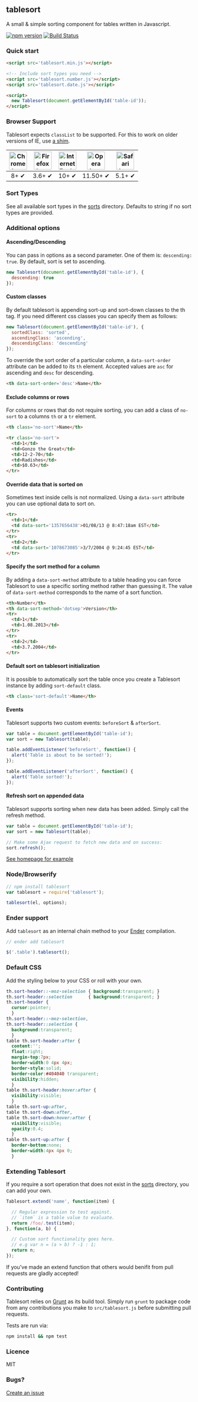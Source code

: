 tablesort
---

A small & simple sorting component for tables written in Javascript.

[![npm version](http://img.shields.io/npm/v/tablesort.svg)](https://npmjs.org/package/tablesort) [![Build Status](https://travis-ci.org/tristen/tablesort.png?Zeqckz55oF1LjKHEqHT7)](https://travis-ci.org/tristen/tablesort)

### Quick start

``` html
<script src='tablesort.min.js'></script>

<!-- Include sort types you need -->
<script src='tablesort.number.js'></script>
<script src='tablesort.date.js'></script>

<script>
  new Tablesort(document.getElementById('table-id'));
</script>
```

### Browser Support

Tablesort expects `classList` to be supported. For this to work on older versions of IE, use [a shim](https://github.com/Modernizr/Modernizr/wiki/HTML5-Cross-Browser-Polyfills#classlist).

| <img src="http://i.imgur.com/dJC1GUv.png" width="48px" height="48px" alt="Chrome logo"> | <img src="http://i.imgur.com/o1m5RcQ.png" width="48px" height="48px" alt="Firefox logo"> | <img src="http://i.imgur.com/8h3iz5H.png" width="48px" height="48px" alt="Internet Explorer logo"> | <img src="http://i.imgur.com/iQV4nmJ.png" width="48px" height="48px" alt="Opera logo"> | <img src="http://i.imgur.com/j3tgNKJ.png" width="48px" height="48px" alt="Safari logo"> |
|:---:|:---:|:---:|:---:|:---:|
| 8+ ✔ | 3.6+ ✔ | 10+ ✔ | 11.50+ ✔ | 5.1+ ✔ |

### Sort Types

See all available sort types in the [sorts](https://github.com/tristen/tablesort/tree/gh-pages/src/sorts/)
directory. Defaults to string if no sort types are provided.

### Additional options

#### Ascending/Descending
You can pass in options as a second parameter. One of them is:
`descending: true`. By default, sort is set to ascending.

``` js
new Tablesort(document.getElementById('table-id'), {
  descending: true
});
```

#### Custom classes
By default tablesort is appending sort-up and sort-down classes to the th
tag. If you need different css classes you can specify them as follows:

``` js
new Tablesort(document.getElementById('table-id'), {
  sortedClass: 'sorted',
  ascendingClass: 'ascending',
  descendingClass: 'descending'
});
```

To override the sort order of a particular column, a `data-sort-order`
attribute can be added to its `th` element. Accepted values are `asc` for
ascending and `desc` for descending.

``` html
<th data-sort-order='desc'>Name</th>
```

#### Exclude columns or rows
For columns or rows that do not require sorting, you can add a class of
`no-sort` to a columns `th` or a `tr` element.
``` html
<th class='no-sort'>Name</th>

<tr class='no-sort'>
  <td>1</td>
  <td>Gonzo the Great</td>
  <td>12-2-70</td>
  <td>Radishes</td>
  <td>$0.63</td>
</tr>
```

#### Override data that is sorted on
Sometimes text inside cells is not normalized. Using a `data-sort` attribute
you can use optional data to sort on.

``` html
<tr>
  <td>1</td>
  <td data-sort='1357656438'>01/08/13 @ 8:47:18am EST</td>
</tr>
<tr>
  <td>2</td>
  <td data-sort='1078673085'>3/7/2004 @ 9:24:45 EST</td>
</tr>
```

#### Specify the sort method for a column
By adding a `data-sort-method` attribute to a table heading you can force
Tablesort to use a specific sorting method rather than guessing it. The value
of `data-sort-method` corresponds to the name of a sort function.

``` html
<th>Number</th>
<th data-sort-method='dotsep'>Version</th>
<tr>
  <td>1</td>
  <td>1.08.2013</td>
</tr>
<tr>
  <td>2</td>
  <td>3.7.2004</td>
</tr>
```

#### Default sort on tablesort initialization
It is possible to automatically sort the table once you create a Tablesort
instance by adding `sort-default` class.

``` html
<th class='sort-default'>Name</th>
```

#### Events
Tablesort supports two custom events: `beforeSort` & `afterSort`.

``` js
var table = document.getElementById('table-id');
var sort = new Tablesort(table);

table.addEventListener('beforeSort', function() {
  alert('Table is about to be sorted!');
});

table.addEventListener('afterSort', function() {
  alert('Table sorted!');
});
```

#### Refresh sort on appended data
Tablesort supports sorting when new data has been added. Simply call the refresh
method.

``` js
var table = document.getElementById('table-id');
var sort = new Tablesort(table);

// Make some Ajax request to fetch new data and on success:
sort.refresh();
```

[See homepage for example](http://tristen.ca/tablesort/demo/#refresh)

### Node/Browserify

``` js
// npm install tablesort
var tablesort = require('tablesort');

tablesort(el, options);
```

### Ender support
Add `tablesort` as an internal chain method to your [Ender](https://github.com/ender-js/Ender/)
compilation.

``` js
// ender add tablesort

$('.table').tablesort();
```

### Default CSS
Add the styling below to your CSS or roll with your own.

``` css
th.sort-header::-moz-selection { background:transparent; }
th.sort-header::selection      { background:transparent; }
th.sort-header {
  cursor:pointer;
  }
th.sort-header::-moz-selection,
th.sort-header::selection {
  background:transparent;
  }
table th.sort-header:after {
  content:'';
  float:right;
  margin-top:7px;
  border-width:0 4px 4px;
  border-style:solid;
  border-color:#404040 transparent;
  visibility:hidden;
  }
table th.sort-header:hover:after {
  visibility:visible;
  }
table th.sort-up:after,
table th.sort-down:after,
table th.sort-down:hover:after {
  visibility:visible;
  opacity:0.4;
  }
table th.sort-up:after {
  border-bottom:none;
  border-width:4px 4px 0;
  }
```

### Extending Tablesort

If you require a sort operation that does not exist
in the [sorts](https://github.com/tristen/tablesort/tree/gh-pages/src/sorts/)
directory, you can add your own.

``` js
Tablesort.extend('name', function(item) {

  // Regular expression to test against.
  // `item` is a table value to evaluate.
  return /foo/.test(item);
}, function(a, b) {

  // Custom sort functionality goes here.
  // e.g var n = (a > b) ? -1 : 1;
  return n;
});
```

If you've made an extend function that others would benifit from pull requests
are gladly accepted!

### Contributing

Tablesort relies on [Grunt](http://gruntjs.com) as its build tool. Simply run
`grunt` to package code from any contributions you make to `src/tablesort.js`
before submitting pull requests.

Tests are run via:

```sh
npm install && npm test
```

### Licence

MIT

### Bugs?

[Create an issue](https://github.com/tristen/tablesort/issues)
